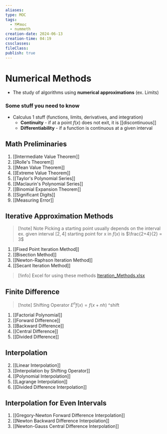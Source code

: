 ```yaml
---
aliases: 
type: MOC
tags:
  - 🗺️moc
  - nummeth
creation-date: 2024-06-13
creation-time: 04:19
cssclasses: 
fileClass: 
publish: true
---
```

# Numerical Methods
- The study of algorithms using **numerical approximations** (ex. Limits)
### Some stuff you need to know
- Calculus 1 stuff (functions, limits, derivatives, and integration)
	- **Continuity** - if at a point $f(x)$ does not exit, it is [[discontinuous]]
	- **Differentiability** - if a function is continuous at a given interval

## Math Preliminaries
1. [[Intermediate Value Theorem]]
2. [[Rolle's Theorem]]
3. [[Mean Value Theorem]]
4. [[Extreme Value Theorem]]
6. [[Taylor's Polynomial Series]]
5. [[Maclaurin's Polynomial Series]]
6. [[Binomial Expansion Theorem]]
7. [[Significant Digits]]
8.  [[Measuring Error]]

## Iterative Approximation Methods
> [!note] Note
> Picking a starting point usually depends on the interval
> ex. given interval $[2,4]$
> starting point for x in $f(x)$ is $\frac{2+4}{2} = 3$
1. [[Fixed Point Iteration Method]]
2. [[Bisection Method]]
3. [[Newton-Raphson Iteration Method]]
4. [[Secant Iteration Method]]
> [!info] Excel for using these methods
> [Iteration_Methods.xlsx](!Attachments/Iteration_Methods.xlsx)

## Finite Difference
> [!note] Shifting Operator
> $E^nf(x) = f(x+nh)$
^shift
1. [[Factorial Polynomial]]
2. [[Forward Difference]]
3. [[Backward Difference]]
4. [[Central Difference]]
5. [[Divided Difference]]

## Interpolation
2. [[Linear Interpolation]]
3. [[Interpolation by Shifting Operator]]
4. [[Polynomial Interpolation]]
5. [[Lagrange Interpolation]]
6. [[Divided Difference Interpolation]]
## Interpolation for Even Intervals
1. [[Gregory-Newton Forward Difference Interpolation]]
2. [[Newton Backward Difference Interpolation]]
3. [[Newton-Gauss Central Difference Interpolation]]
